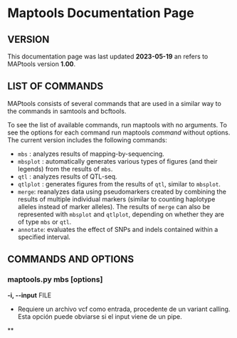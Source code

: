# Maptools Documentation Page
## VERSION
This documentation page was last updated **2023-05-19** an refers to MAPtools version **1.00**.

## LIST OF COMMANDS
MAPtools consists of several commands that are used in a similar way to the commands in samtools and bcftools.

To see the list of available commands, run maptools with no arguments. To see the options for each command run maptools *command* without options. The current version includes the following commands:

* ``mbs`` : analyzes results of mapping-by-sequencing.
* ``mbsplot`` : automatically generates various types of figures (and their legends) from the results of ``mbs``.
* ``qtl`` : analyzes results of QTL-seq.
* ``qtlplot`` : generates figures from the results of ``qtl``, similar to ``mbsplot``.
* ``merge``: reanalyzes data using pseudomarkers created by combining the results of multiple individual markers (similar to counting haplotype alleles instead of marker alleles). The results of ``merge`` can also be represented with ``mbsplot`` and ``qtlplot``, depending on whether they are of type ``mbs`` or ``qtl``.
* ``annotate``: evaluates the effect of SNPs and indels contained within a specified interval.

## COMMANDS AND OPTIONS
### maptools.py mbs [options]
**-i, --input** FILE
 - Requiere un archivo vcf como entrada, procedente de un variant calling. Esta opción puede obviarse si el input viene de un pipe.

**

    
